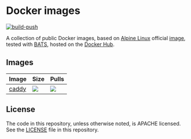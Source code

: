 # Docker images

[![build-push](https://github.com/waltlenu/docker-images/actions/workflows/build-push.yaml/badge.svg)](https://github.com/waltlenu/docker-images/actions/workflows/build-push.yaml)

A collection of public Docker images, based on [Alpine Linux][alpine] official [image][alpine-image], tested with [BATS][bats], hosted on the [Docker Hub](https://hub.docker.com/u/waltlenu).

[alpine]: http://alpinelinux.org
[alpine-image]: https://hub.docker.com/_/alpine
[bats]: https://github.com/bats-core/bats-core

## Images

| Image          | Size                                               | Pulls                                               |
| -------------- | -------------------------------------------------- | --------------------------------------------------- |
| [caddy](caddy) | ![](https://badgen.net/docker/size/waltlenu/caddy) | ![](https://badgen.net/docker/pulls/waltlenu/caddy) |

## License
The code in this repository, unless otherwise noted, is APACHE licensed. See the [LICENSE](LICENSE) file in this repository.
